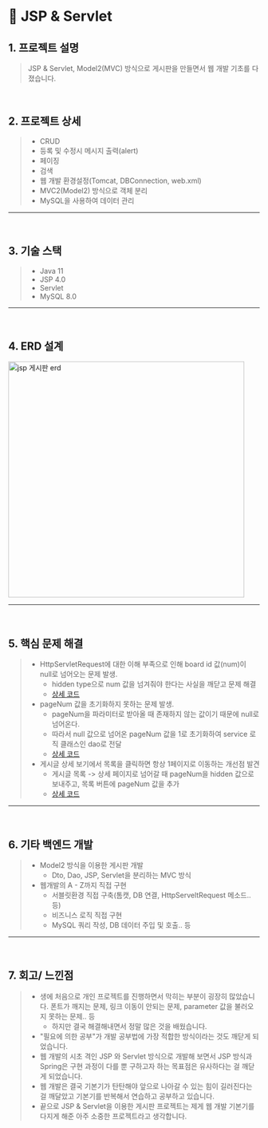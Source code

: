 # 📌 JSP & Servlet

## 1. 프로젝트 설명
> JSP & Servlet, Model2(MVC) 방식으로 게시판을 만들면서 웹 개발 기초를 다졌습니다.

</br>

## 2. 프로젝트 상세
> - CRUD
> - 등록 및 수정시 메시지 출력(alert)
> - 페이징
> - 검색
> - 웹 개발 환경설정(Tomcat, DBConnection, web.xml)
> - MVC2(Model2) 방식으로 객체 분리
> - MySQL을 사용하여 데이터 관리

* * *

</br>

## 3. 기술 스택
> - Java 11
> - JSP 4.0
> - Servlet 
> - MySQL 8.0

* * *

</br>

## 4. ERD 설계
<img width="473" alt="jsp 게시판 erd" src="https://user-images.githubusercontent.com/90013342/209227060-fa40bbc8-534b-4e07-b9c6-c9f8faba7be4.png">

* * *

</br>

## 5. 핵심 문제 해결
> - HttpServletRequest에 대한 이해 부족으로 인해 board id 값(num)이 null로 넘어오는 문제 발생.
>   - hidden type으로 num 값을 넘겨줘야 한다는 사실을 깨닫고 문제 해결
>   - [상세 코드](https://github.com/ksungsu/NewJSP/blob/4834392fde7e6ae998e1902210b25d25847c4b72/NewJSP/src/main/webapp/boardRead.jsp#L37)
> - pageNum 값을 초기화하지 못하는 문제 발생.
>   - pageNum을 파라미터로 받아올 때 존재하지 않는 값이기 때문에 null로 넘어온다. 
>   - 따라서 null 값으로 넘어온 pageNum 값을 1로 초기화하여 service 로직 클래스인 dao로 전달
>   - [상세 코드](https://github.com/ksungsu/NewJSP/blob/20715798a86b01a80032008dc579afe6da8d9182/NewJSP/src/main/webapp/boardList.jsp#L42)
> - 게시글 상세 보기에서 목록을 클릭하면 항상 1페이지로 이동하는 개선점 발견
>   -  게시글 목록 -> 상세 페이지로 넘어갈 때 pageNum을 hidden 값으로 보내주고, 목록 버튼에 pageNum 값을 추가
>   - [상세 코드](https://github.com/ksungsu/NewJSP/blob/79b542389b2182c011cce52d7cdc40732de7b85e/NewJSP/src/main/webapp/boardList.jsp#L66)

* * *

</br>

## 6. 기타 백엔드 개발
> - Model2 방식을 이용한 게시판 개발
>   - Dto, Dao, JSP, Servlet을 분리하는 MVC 방식
> - 웹개발의 A - Z까지 직접 구현
>   - 서블릿환경 직접 구축(톰캣, DB 연결, HttpServeltRequest 메소드.. 등)
>   - 비즈니스 로직 직접 구현
>   - MySQL 쿼리 작성, DB 데이터 주입 및 호출.. 등
 

* * *

</br>

## 7. 회고/ 느낀점
> - 생에 처음으로 개인 프로젝트를 진행하면서 막히는 부분이 굉장히 많았습니다. 폰트가 깨지는 문제, 링크 이동이 안되는 문제, parameter 값을 불러오지 못하는 문제.. 등
>   - 하지만 결국 해결해내면서 정말 많은 것을 배웠습니다.
> - "필요에 의한 공부"가 개발 공부법에 가장 적합한 방식이라는 것도 깨닫게 되었습니다.
> - 웹 개발의 시초 격인 JSP 와 Servlet 방식으로 개발해 보면서 JSP 방식과 Spring은 구현 과정이 다를 뿐 구하고자 하는 목표점은 유사하다는 걸 깨닫게 되었습니다. 
> - 웹 개발은 결국 기본기가 탄탄해야 앞으로 나아갈 수 있는 힘이 길러진다는 걸 깨달았고 기본기를 반복해서 연습하고 공부하고 있습니다. 
> - 끝으로 JSP & Servlet을 이용한 게시판 프로젝트는 제게 웹 개발 기본기를 다지게 해준 아주 소중한 프로젝트라고 생각합니다.
